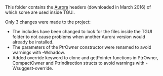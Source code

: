 This folder contains the [Aurora](https://github.com/Bromeon/Aurora/) headers (downloaded in March 2016) of which some are used inside TGUI.

Only 3 changes were made to the project:
- The includes have been changed to look for the files inside the TGUI folder to not cause problems when another Aurora version would already be installed.
- The parameters of the PtrOwner constructor were renamed to avoid warnings with -Wshadow.
- Added override keyword to clone and getPointer functions in PtrOwner, CompactOwner and PtrIndirection structs to avoid warnings with -Wsuggest-override.
